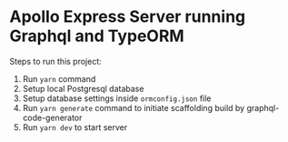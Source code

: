 # Apollo Express Server running Graphql and TypeORM

Steps to run this project:

1. Run `yarn` command
2. Setup local Postgresql database
3. Setup database settings inside `ormconfig.json` file
4. Run `yarn generate` command to initiate scaffolding build by graphql-code-generator
5. Run `yarn dev` to start server
